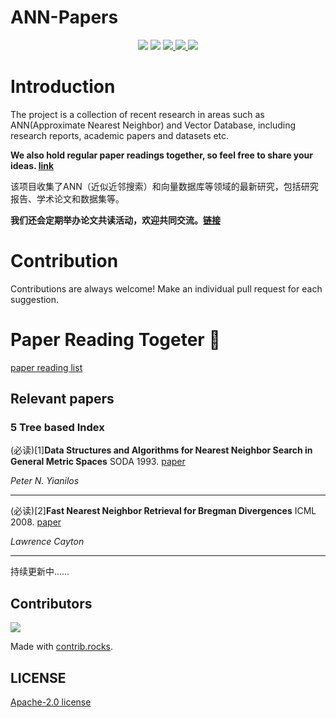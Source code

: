 # ANN-Papers

<div align="center">
<img border="0" src="https://camo.githubusercontent.com/54fdbe8888c0a75717d7939b42f3d744b77483b0/687474703a2f2f6a617977636a6c6f76652e6769746875622e696f2f73622f69636f2f617765736f6d652e737667" />
<img border="0" src="https://camo.githubusercontent.com/1ef04f27611ff643eb57eb87cc0f1204d7a6a14d/68747470733a2f2f696d672e736869656c64732e696f2f7374617469632f76313f6c6162656c3d254630253946253843253946266d6573736167653d496625323055736566756c267374796c653d7374796c653d666c617426636f6c6f723d424334453939" />
<a href="https://github.com/Unstructured-Data-Community/ANN-Papers/issues">     <img border="0" src="https://img.shields.io/github/issues/Unstructured-Data-Community/ANN-Papers" /> </a>
<a href="https://github.com/Unstructured-Data-Community/ANN-Papers/network/members">     <img border="0" src="https://img.shields.io/github/forks/Unstructured-Data-Community/ANN-Papers" /> </a>
<a href="https://github.comUnstructured-Data-Community/ANN-Papers/stargazers">     <img border="0" src="https://img.shields.io/github/stars/Unstructured-Data-Community/ANN-Papers" /> </a>
</div>

# Introduction

The project is a collection of recent research in areas such as ANN(Approximate Nearest Neighbor) and Vector Database, including research reports, academic papers and datasets etc.

**We also hold regular paper readings together, so feel free to share your ideas. [link](https://github.com/Unstructured-Data-Community/talk/blob/main/paper-reading.md)**

该项目收集了ANN（近似近邻搜索）和向量数据库等领域的最新研究，包括研究报告、学术论文和数据集等。

**我们还会定期举办论文共读活动，欢迎共同交流。[链接](https://github.com/Unstructured-Data-Community/talk/blob/main/paper-reading.md)**

# Contribution

Contributions are always welcome! Make an individual pull request for each suggestion.

# Paper Reading Togeter 🥰
[paper reading list](https://github.com/Unstructured-Data-Community/talk/blob/main/paper-reading.md)

## Relevant papers

### 5 Tree based Index


(必读)[1]**Data Structures and Algorithms for Nearest Neighbor Search in General Metric Spaces** SODA 1993. [paper](https://dl.acm.org/doi/pdf/10.5555/313559.313789)

*Peter N. Yianilos*

---

(必读)[2]**Fast Nearest Neighbor Retrieval for Bregman Divergences** ICML 2008. [paper](https://dl.acm.org/doi/10.1145/1390156.1390171)

*Lawrence Cayton*

---

持续更新中……


## Contributors

<a href="https://github.com/Unstructured-Data-Community/ANN-Papers/graphs/contributors">
  <img src="https://contrib.rocks/image?repo=Unstructured-Data-Community/ANN-Papers" />
</a>

Made with [contrib.rocks](https://contrib.rocks).

## LICENSE

[Apache-2.0 license](./LICENSE)
